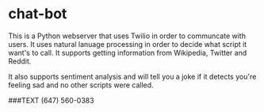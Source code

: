 # chat-bot

This is a Python webserver that uses Twilio in order to communcate with users. It uses natural lanuage processing in order to decide what script it want's to call. It supports getting information from Wikipedia, Twitter and Reddit. 

It also supports sentiment analysis and will tell you a joke if it detects you're feeling sad and no other scripts were called.


###TEXT (647) 560-0383
